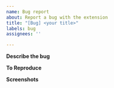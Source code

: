 ```yaml
---
name: Bug report
about: Report a bug with the extension
title: "[Bug] <your title>"
labels: bug
assignees: ''

---
```


**Describe the bug**
<!--A clear and concise description of what the bug is.-->

**To Reproduce**
<!--Provide here if you want and can steps to reproduce the bug. Else write "See above" or remove this section-->

**Screenshots**
<!--If applicable, add screenshots of the bug.-->
